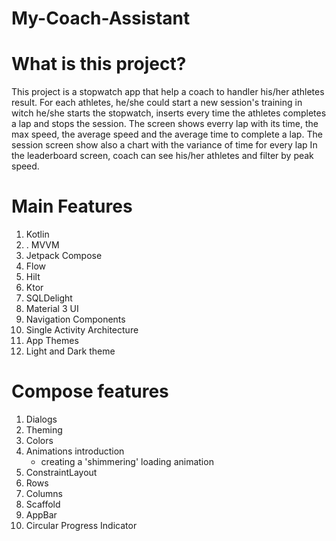 # My-Coach-Assistant
# What is this project?

This project is a stopwatch app that help a coach to handler his/her athletes result. For each athletes, he/she could start a new session's training in witch he/she starts the stopwatch, inserts every time the athletes completes a lap and stops the session. The screen shows everry lap with its time, the max speed, the average speed and the average time to complete a lap. The session screen show also a chart with the variance of time for every lap 
In the leaderboard screen, coach can see his/her athletes and filter by peak speed.


# Main Features
1. Kotlin
2. . MVVM
3. Jetpack Compose
4. Flow
5. Hilt
6. Ktor
7. SQLDelight
8. Material 3 UI
9. Navigation Components
10. Single Activity Architecture
11. App Themes
13. Light and Dark theme


# Compose features
1. Dialogs
2. Theming
3. Colors
4. Animations introduction
	- creating a 'shimmering' loading animation
5. ConstraintLayout
6. Rows
7. Columns
8. Scaffold
9. AppBar
10. Circular Progress Indicator


